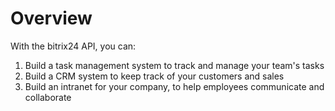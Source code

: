 # Overview

With the bitrix24 API, you can:

1. Build a task management system to track and manage your team's tasks
2. Build a CRM system to keep track of your customers and sales
3. Build an intranet for your company, to help employees communicate and collaborate
